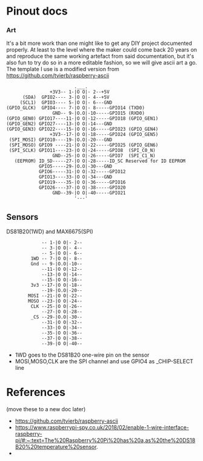 # Pinout docs

### Art
It's a bit more work than one might like to get any DIY project documented properly. 
At least to the level where the maker could come back 20 years on and reproduce the 
same working artefact from said documentation, but it's also fun to try do so in a 
more editable fashion, so we will give ascii art a go. The template I use is a modified 
version from https://github.com/tvierb/raspberry-ascii

                             .___.              
                    +3V3-- 1-|O O|- 2--+5V
          (SDA)  GPIO2---- 3-|O O|- 4--+5V
         (SCL1)  GPIO3---- 5-|O O|- 6---GND
    (GPIO_GLCK)  GPIO4---- 7-|O O|- 8-----GPIO14 (TXD0)
                     GND-- 9-|O.O|-10-----GPIO15 (RXD0)
    (GPIO_GEN0) GPIO17----11-|O O|-12-----GPIO18 (GPIO_GEN1)
    (GPIO_GEN2) GPIO27----13-|O O|-14---GND
    (GPIO_GEN3) GPIO22----15-|O O|-16-----GPIO23 (GPIO_GEN4)
                    +3V3--17-|O O|-18-----GPIO24 (GPIO_GEN5)
     (SPI_MOSI) GPIO10----19-|O.O|-20---GND
     (SPI_MOSO) GPIO9 ----21-|O O|-22-----GPIO25 (GPIO_GEN6)
     (SPI_SCLK) GPIO11----23-|O O|-24-----GPIO8  (SPI_C0_N)
                     GND--25-|O O|-26-----GPIO7  (SPI_C1_N)
       (EEPROM) ID_SD-----27-|O O|-28-----ID_SC Reserved for ID EEPROM
                GPIO5-----29-|O.O|-30---GND
                GPIO6-----31-|O O|-32-----GPIO12
                GPIO13----33-|O O|-34---GND
                GPIO19----35-|O O|-36-----GPIO16
                GPIO26----37-|O O|-38-----GPIO20
                     GND--39-|O O|-40-----GPIO21
                             '---'

## Sensors
DS81B20(1WD) and MAX6675(SPI)


                 -- 1-|O O|- 2--
                 -- 3-|O O|- 4--
                 -- 5-|O O|- 6--
             1WD -- 7-|O O|- 8--
             Gnd -- 9-|O.O|-10--
                 --11-|O O|-12--
                 --13-|O O|-14--
                 --15-|O O|-16--
             3v3 --17-|O O|-18--
                 --19-|O.O|-20--
            MOSI --21-|O O|-22--
            MOSO --23-|O O|-24--
             CLK --25-|O O|-26--
                 --27-|O O|-28--
             _CS --29-|O.O|-30--
                 --31-|O O|-32--
                 --33-|O O|-34--
                 --35-|O O|-36--
                 --37-|O O|-38--
                 --39-|O O|-40--

 - 1WD goes to the DS81B20 one-wire pin on the sensor
 - MOSI,MOSO,CLK are the SPI channel and use GPIO4 as _CHIP-SELECT line


















# References 
(move these to a new doc later)
 - https://github.com/tvierb/raspberry-ascii
 - https://www.raspberrypi-spy.co.uk/2018/02/enable-1-wire-interface-raspberry-pi/#:~:text=The%20Raspberry%20Pi%20has%20a,as%20the%20DS18B20%20temperature%20sensor.
 - 